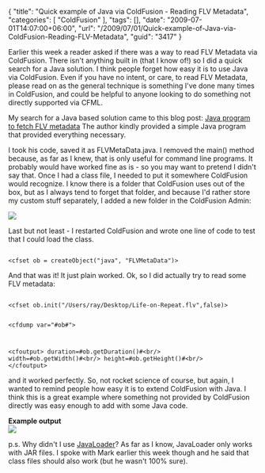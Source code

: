 {
	"title": "Quick example of Java via ColdFusion - Reading FLV Metadata",
	"categories": [
		"ColdFusion"
	],
	"tags": [],
	"date": "2009-07-01T14:07:00+06:00",
	"url": "/2009/07/01/Quick-example-of-Java-via-ColdFusion-Reading-FLV-Metadata",
	"guid": "3417"
}

Earlier this week a reader asked if there was a way to read FLV Metadata via ColdFusion. There isn't anything built in (that I know of!) so I did a quick search for a Java solution. I think people forget how easy it is to use Java via ColdFusion. Even if you have no intent, or care, to read FLV Metadata, please read on as the general technique is something I've done many times in ColdFusion, and could be helpful to anyone looking to do something not directly supported via CFML.
<!--more-->
My search for a Java based solution came to this blog post: <a href="http://java-servlet-jsp-web.blogspot.com/2009/06/java-program-to-fetch-flv-metadata.html">Java program to fetch FLV metadata</a> The author kindly provided a simple Java program that provided everything necessary. 

I took his code, saved it as FLVMetaData.java. I removed the main() method because, as far as I knew, that is only useful for command line programs. It probably would have worked fine as is - so you may want to pretend I didn't say that. Once I had a class file, I needed to put it somewhere ColdFusion would recognize. I know there is a folder that ColdFusion uses out of the box, but as I always tend to forget that folder, and because I'd rather store my custom stuff separately, I added a new folder in the ColdFusion Admin:

<img src="http://static.raymondcamden.com/images//Picture 168.png">

Last but not least - I restarted ColdFusion and wrote one line of code to test that I could load the class.

<code>
&lt;cfset ob = createObject("java", "FLVMetaData")&gt;
</code>

And that was it! It just plain worked. Ok, so I did actually try to read some FLV metadata:

<code>
&lt;cfset ob.init("/Users/ray/Desktop/Life-on-Repeat.flv",false)&gt;

&lt;cfdump var="#ob#"&gt;

&lt;cfoutput&gt;
duration=#ob.getDuration()#&lt;br/&gt;
width=#ob.getWidth()#&lt;br/&gt;
height=#ob.getHeight()#&lt;br/&gt;
&lt;/cfoutput&gt;
</code>

and it worked perfectly. So, not rocket science of course, but again, I wanted to remind people how easy it is to extend ColdFusion with Java. I think this is a great example where something not provided by ColdFusion directly was easy enough to add with some Java code.

<b>Example output</b><br/>
<img src="http://static.raymondcamden.com/images/cfjedi//Picture 244.png">

p.s. Why didn't I use <a href="http://javaloader.riaforge.org">JavaLoader</a>? As far as I know, JavaLoader only works with JAR files. I spoke with Mark earlier this week though and he said that class files should also work (but he wasn't 100% sure).